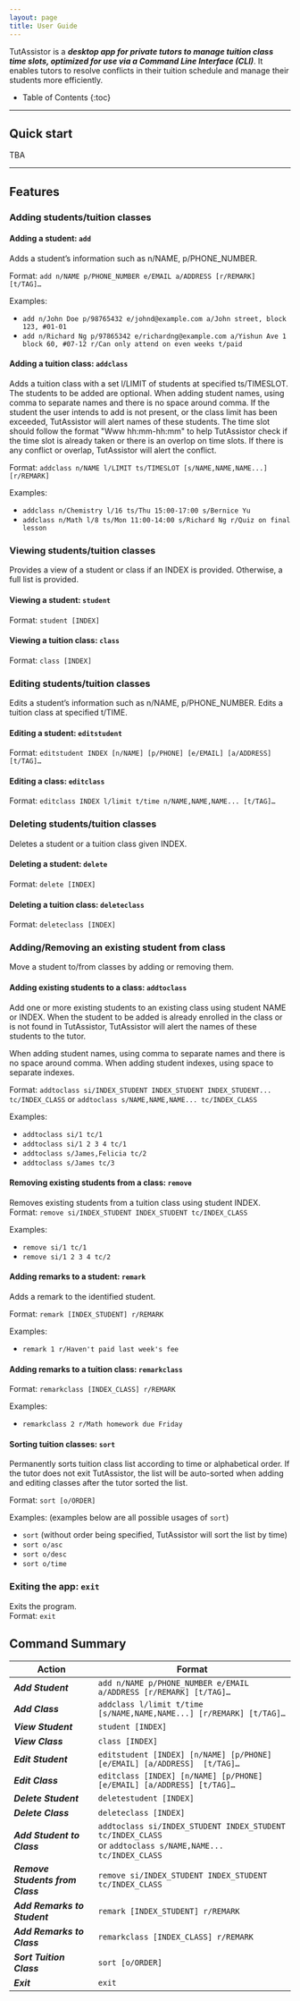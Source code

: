 ```yaml
---
layout: page
title: User Guide
---
```


TutAssistor is a ***desktop app for private tutors to manage tuition class time slots, optimized for use via a Command Line Interface (CLI)***. It enables tutors to resolve conflicts in their tuition schedule and manage their students more efficiently.

* Table of Contents
{:toc}

--------------------------------------------------------------------------------------------------------------------

## Quick start

TBA

--------------------------------------------------------------------------------------------------------------------

## Features

### Adding students/tuition classes
#### Adding a student: `add`
Adds a student’s information such as n/NAME, p/PHONE_NUMBER. 

Format: `add n/NAME p/PHONE_NUMBER e/EMAIL a/ADDRESS [r/REMARK] [t/TAG]…`

Examples:
- `add n/John Doe p/98765432 e/johnd@example.com a/John street, block 123, #01-01`
- `add n/Richard Ng p/97865342 e/richardng@example.com a/Yishun Ave 1 block 60, #07-12 r/Can only attend on even weeks t/paid`

#### Adding a tuition class: `addclass`
Adds a tuition class with a set l/LIMIT of students at specified ts/TIMESLOT.
The students to be added are optional. When adding student names, using comma to separate names and there is no space around comma.
If the student the user intends to add is not present, or the class limit has 
been exceeded, TutAssistor will alert names of these students. The time slot should follow the 
format "Www hh:mm-hh:mm" to help TutAssistor check if the time slot is already taken or there is an overlop
on time slots. If there is any conflict or overlap, TutAssistor will alert the conflict.

Format: `addclass n/NAME l/LIMIT ts/TIMESLOT [s/NAME,NAME,NAME...] [r/REMARK]`

Examples:
- `addclass n/Chemistry l/16 ts/Thu 15:00-17:00 s/Bernice Yu`
- `addclass n/Math l/8 ts/Mon 11:00-14:00 s/Richard Ng r/Quiz on final lesson`

### Viewing students/tuition classes
Provides a view of a student or class if an INDEX is provided. Otherwise, a full list is provided.

#### Viewing a student: `student`
Format: `student [INDEX]`

#### Viewing a tuition class: `class`
Format: `class [INDEX]`

### Editing students/tuition classes
Edits a student’s information such as n/NAME, p/PHONE_NUMBER. 
Edits a tuition class at specified t/TIME.

#### Editing a student: `editstudent`
Format: `editstudent INDEX [n/NAME] [p/PHONE] [e/EMAIL] [a/ADDRESS] [t/TAG]…`

#### Editing a class: `editclass`
Format: `editclass INDEX l/limit t/time n/NAME,NAME,NAME... [t/TAG]…`


### Deleting students/tuition classes
Deletes a student or a tuition class given INDEX.

#### Deleting a student: `delete`
Format: `delete [INDEX]`

#### Deleting a tuition class: `deleteclass`
Format: `deleteclass [INDEX]`

### Adding/Removing an existing student from class
Move a student to/from classes by adding or removing them.

#### Adding existing students to a class: `addtoclass`
Add one or more existing students to an existing class using student NAME or INDEX.
When the student to be added is already enrolled in the class or is not found in TutAssistor, TutAssistor will alert the
names of these students to the tutor.

When adding student names, using comma to separate names and there is no space around comma.
When adding student indexes, using space to separate indexes.

Format: `addtoclass si/INDEX_STUDENT INDEX_STUDENT INDEX_STUDENT... tc/INDEX_CLASS` 
or `addtoclass s/NAME,NAME,NAME... tc/INDEX_CLASS`

Examples:
- `addtoclass si/1 tc/1`
- `addtoclass si/1 2 3 4 tc/1`
- `addtoclass s/James,Felicia tc/2`
- `addtoclass s/James tc/3`

#### Removing existing students from a class: `remove`
Removes existing students from a tuition class using student INDEX.
Format: `remove si/INDEX_STUDENT INDEX_STUDENT tc/INDEX_CLASS`

Examples:
- `remove si/1 tc/1`
- `remove si/1 2 3 4 tc/2`

#### Adding remarks to a student: `remark`
Adds a remark to the identified student.

Format: `remark [INDEX_STUDENT] r/REMARK`

Examples:
- `remark 1 r/Haven't paid last week's fee`

#### Adding remarks to a tuition class: `remarkclass`
Format: `remarkclass [INDEX_CLASS] r/REMARK`

Examples:
- `remarkclass 2 r/Math homework due Friday`

#### Sorting tuition classes: `sort`
Permanently sorts tuition class list according to time or alphabetical order.
If the tutor does not exit TutAssistor, the list will be auto-sorted when adding and editing classes after the tutor sorted the list.

Format: `sort [o/ORDER]`

Examples: (examples below are all possible usages of `sort`)
- `sort` (without order being specified, TutAssistor will sort the list by time)
- `sort o/asc`
- `sort o/desc`
- `sort o/time`

### Exiting the app: `exit`
Exits the program.<br>
Format: `exit`

## Command Summary

Action | Format
--------|------------------
***Add Student*** | `add n/NAME p/PHONE_NUMBER e/EMAIL a/ADDRESS [r/REMARK] [t/TAG]…`
***Add Class*** | `addclass l/limit t/time [s/NAME,NAME,NAME...] [r/REMARK] [t/TAG]…`
***View Student*** | `student [INDEX]`
***View Class*** | `class [INDEX]`
***Edit Student*** | `editstudent [INDEX] [n/NAME] [p/PHONE] [e/EMAIL] [a/ADDRESS]  [t/TAG]…`
***Edit Class*** | `editclass [INDEX] [n/NAME] [p/PHONE] [e/EMAIL] [a/ADDRESS] [t/TAG]…`
***Delete Student*** | `deletestudent [INDEX]`
***Delete Class*** | `deleteclass [INDEX]`
***Add Student to Class*** | `addtoclass si/INDEX_STUDENT INDEX_STUDENT tc/INDEX_CLASS` <br /> or `addtoclass s/NAME,NAME... tc/INDEX_CLASS`
***Remove Students from Class*** | `remove si/INDEX_STUDENT INDEX_STUDENT tc/INDEX_CLASS`
***Add Remarks to Student*** | `remark [INDEX_STUDENT] r/REMARK`
***Add Remarks to Class*** | `remarkclass [INDEX_CLASS] r/REMARK`
***Sort Tuition Class*** | `sort [o/ORDER]`
***Exit*** | `exit`


